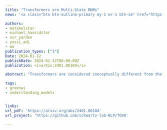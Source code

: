 ```yaml
---
title: "Transformers are Multi-State RNNs"
news: '<a class="btn btn-outline-primary my-1 mr-1 btn-sm" href="https://www.marktechpost.com/2024/01/15/this-ai-paper-demonstrates-how-decoder-only-transformers-mimic-infinite-multi-state-recurrent-neural-networks-rnns-and-introduces-tova-for-enhanced-efficiency/"  target="_blank" rel="noopener noreferrer">MarkTechPost</a>'

authors:
- matanelstar
- michael_hassidstar
- nir_yarden
- yossi_adi
- me
publication_types: ["3"]
Date: 2024-01-12
publishDate: 2024-01-12T00:00:00Z
publication: <i>arXiv:2401.06104</i>

abstract: "Transformers are considered conceptually different from the previous generation of state-of-the-art NLP models - recurrent neural networks (RNNs). In this work, we demonstrate that decoder-only transformers can in fact be conceptualized as unbounded multi-state RNNs - an RNN variant with unlimited hidden state size. We further show that transformers can be converted into bounded multi-state RNNs by fixing the size of their hidden state, effectively compressing their key-value cache. We introduce a novel, training-free compression policy - Token Omission Via Attention (TOVA). Our experiments with four long range tasks and several LLMs show that TOVA outperforms several baseline compression policies. Particularly, our results are nearly on par with the full model, using in some cases only 18 of the original cache size, which translates to 4.8X higher throughput. Our results shed light on the connection between transformers and RNNs, and help mitigate one of LLMs' most painful computational bottlenecks - the size of their key-value cache. We publicly release our code."

tags:
- greenai
- understanding_models 


links:
url_pdf: 'https://arxiv.org/abs/2401.06104'
url_project: 'https://github.com/schwartz-lab-NLP/TOVA'

---
```

